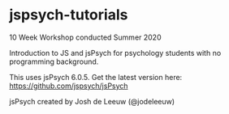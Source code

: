 # jspsych-tutorials

10 Week Workshop conducted Summer 2020

Introduction to JS and jsPsych for psychology students with no programming background.

This uses jsPsych 6.0.5. Get the latest version here: https://github.com/jspsych/jsPsych

jsPsych created by Josh de Leeuw (@jodeleeuw)
